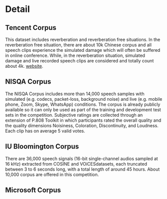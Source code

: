 # Detail

## Tencent Corpus
This dataset  includes reverberation and reverberation free situations. In the reverberation free situation, there are about 10k Chinese corpus and  all speech clips experience the simulated damage which will often be suffered in online conference. While, in the reverberation situation, simulated damage and live recorded speech clips are considered and totally count about 4k.  [website](https://share.weiyun.com/6Mn4bvOC).

##  NISQA Corpus
The NISQA Corpus includes more than 14,000 speech samples with simulated (e.g. codecs, packet-loss, background noise) and live (e.g. mobile phone, Zoom, Skype, WhatsApp) conditions. The corpus is already publicly available so it can only be used as part of the training and development test sets in the competition.
Subjective ratings are collected through an extension of P.808 Toolkit in which participants rated the overall quality and the quality dimensions Noisiness, Coloration, Discontinuity, and Loudness. Each clip has on average 5 valid votes.

## IU Bloomington Corpus
There are 36,000 speech signals (16-bit single-channel audios sampled at 16 kHz) extracted from COSINE  and VOiCESdatasets, each truncated between 3 to 6 seconds long, with a total length of around 45 hours.
About 10,000 corpus are offered in this competition.

## Microsoft Corpus
